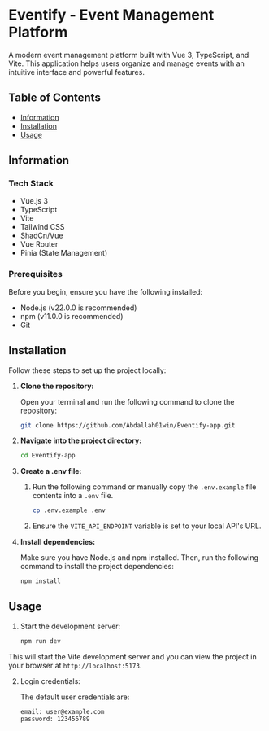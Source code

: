 # Eventify - Event Management Platform

A modern event management platform built with Vue 3, TypeScript, and Vite. This application helps users organize and manage events with an intuitive interface and powerful features.

## Table of Contents

- [Information](#information)
- [Installation](#installation)
- [Usage](#usage)

## Information

### Tech Stack

- Vue.js 3
- TypeScript
- Vite
- Tailwind CSS
- ShadCn/Vue
- Vue Router
- Pinia (State Management)

### Prerequisites

Before you begin, ensure you have the following installed:

- Node.js (v22.0.0 is recommended)
- npm (v11.0.0 is recommended)
- Git

## Installation

Follow these steps to set up the project locally:

1. **Clone the repository:**

   Open your terminal and run the following command to clone the repository:

   ```bash
   git clone https://github.com/Abdallah01win/Eventify-app.git
   ```

2. **Navigate into the project directory:**

   ```bash
   cd Eventify-app
   ```

3. **Create a .env file:**

   1. Run the following command or manually copy the `.env.example` file contents into a `.env` file.

      ```bash
      cp .env.example .env
      ```

   2. Ensure the `VITE_API_ENDPOINT` variable is set to your local API's URL.

4. **Install dependencies:**

   Make sure you have Node.js and npm installed. Then, run the following command to install the project dependencies:

   ```bash
   npm install
   ```

## Usage

1. Start the development server:

   ```bash
   npm run dev
   ```

This will start the Vite development server and you can view the project in your browser at `http://localhost:5173`.

2.  Login credentials:

    The default user credentials are:

        email: user@example.com
        password: 123456789
